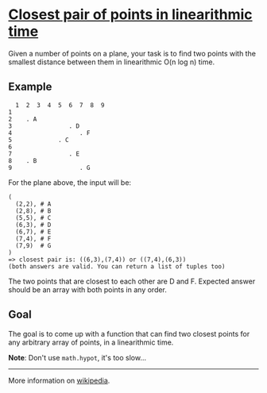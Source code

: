 # [**Closest pair of points in linearithmic time**](https://www.codewars.com/kata/5376b901424ed4f8c20002b7/python)

Given a number of points on a plane, your task is to find two points with the smallest distance between them in linearithmic O(n log n) time.

## **Example**

```
  1  2  3  4  5  6  7  8  9
1  
2    . A
3                . D
4                   . F       
5             . C
6              
7                . E
8    . B
9                   . G
```

For the plane above, the input will be:

```
(
  (2,2), # A
  (2,8), # B
  (5,5), # C
  (6,3), # D
  (6,7), # E
  (7,4), # F
  (7,9)  # G
)
=> closest pair is: ((6,3),(7,4)) or ((7,4),(6,3))
(both answers are valid. You can return a list of tuples too)
```

The two points that are closest to each other are D and F.
Expected answer should be an array with both points in any order.

## **Goal**
The goal is to come up with a function that can find two closest points for any arbitrary array of points, in a linearithmic time.

**Note**: Don't use ```math.hypot```, it's too slow...

---

More information on [wikipedia](https://en.wikipedia.org/wiki/Closest_pair_of_points_problem).